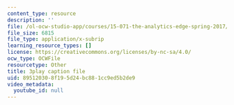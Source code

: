 ```yaml
---
content_type: resource
description: ''
file: /ol-ocw-studio-app/courses/15-071-the-analytics-edge-spring-2017/895120308f195d24bc881cc9ed5b2de9_EXYgISgOw0g.vtt
file_size: 6815
file_type: application/x-subrip
learning_resource_types: []
license: https://creativecommons.org/licenses/by-nc-sa/4.0/
ocw_type: OCWFile
resourcetype: Other
title: 3play caption file
uid: 89512030-8f19-5d24-bc88-1cc9ed5b2de9
video_metadata:
  youtube_id: null
---
```

